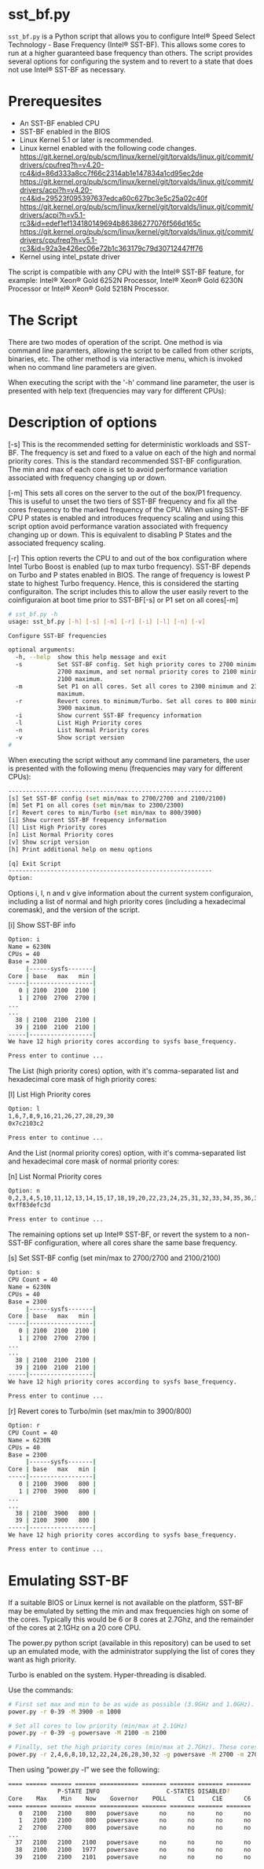 # sst_bf.py

`sst_bf.py` is a Python script that allows you to configure
Intel® Speed Select Technology - Base Frequency (Intel® SST-BF).
This allows some cores to run at a higher guaranteed base frequency than
others. The script provides several options for configuring the system and
to revert to a state that does not use Intel® SST-BF as necessary.

# Prerequesites

* An SST-BF enabled CPU
* SST-BF enabled in the BIOS
* Linux Kernel 5.1 or later is recommended.
* Linux kernel enabled with the following code changes.
    https://git.kernel.org/pub/scm/linux/kernel/git/torvalds/linux.git/commit/drivers/cpufreq?h=v4.20-rc4&id=86d333a8cc7f66c2314ab1e147834a1cd95ec2de
    https://git.kernel.org/pub/scm/linux/kernel/git/torvalds/linux.git/commit/drivers/acpi?h=v4.20-rc4&id=29523f095397637edca60c627bc3e5c25a02c40f
    https://git.kernel.org/pub/scm/linux/kernel/git/torvalds/linux.git/commit/drivers/acpi?h=v5.1-rc3&id=edef1ef134180149694b86386277076f566d165c
    https://git.kernel.org/pub/scm/linux/kernel/git/torvalds/linux.git/commit/drivers/cpufreq?h=v5.1-rc3&id=92a3e426ec06e72b1c363179c79d30712447ff76
* Kernel using intel_pstate driver

The script is compatible with any CPU with the Intel® SST-BF feature, for
example: Intel® Xeon® Gold 6252N Processor, Intel® Xeon® Gold 6230N
Processor or Intel® Xeon® Gold 5218N Processor.

# The Script

There are two modes of operation of the script. One method is via command line
paramters, allowing the script to be called from other scripts, binaries, etc.
The other method is via interactive menu, which is invoked when no command
line parameters are given.

When executing the script with the '-h' command line parameter, the user is
presented with help text (frequencies may vary for different CPUs):

# Description of options
[-s] This is the recommended setting for deterministic workloads and SST-BF. The frequency is set and fixed to a value on each of the high and normal priority cores. This is the standard recommended SST-BF configuration. The min and max of each core is set to avoid performance variation associated with frequency changing up or down. 

[-m] This sets all cores on the server to the out of the box/P1 frequency. This is useful to unset the two tiers of SST-BF frequency and fix all the cores frequency to the marked frequency of the CPU. When using SST-BF CPU P states is enabled and introduces frequency scaling and using this script option avoid performance varation associated with frequency changing up or down. This is equivalent to disabling P States and the associated frequency scaling.

[-r] This option reverts the CPU to and out of the box configuration where Intel Turbo Boost is enabled (up to max turbo frequency). SST-BF depends on Turbo and P states enabled in BIOS. The range of frequency is lowest P state to highest Turbo frequency. Hence, this is considered the starting configuraiton. The script includes this to allow the user easily revert to the coinfiguraion at boot time prior to SST-BF[-s] or P1 set on all cores[-m]

```bash
# sst_bf.py -h
usage: sst_bf.py [-h] [-s] [-m] [-r] [-i] [-l] [-n] [-v]

Configure SST-BF frequencies

optional arguments:
  -h, --help  show this help message and exit
  -s          Set SST-BF config. Set high priority cores to 2700 minimum and
              2700 maximum, and set normal priority cores to 2100 minimum and
              2100 maximum.
  -m          Set P1 on all cores. Set all cores to 2300 minimum and 2300
              maximum.
  -r          Revert cores to minimum/Turbo. Set all cores to 800 minimum and
              3900 maximum.
  -i          Show current SST-BF frequency information
  -l          List High Priority cores
  -n          List Normal Priority cores
  -v          Show script version
#
```

When executing the script without any command line parameters, the user is
presented with the following menu (frequencies may vary for different CPUs):

```bash
----------------------------------------------------------
[s] Set SST-BF config (set min/max to 2700/2700 and 2100/2100)
[m] Set P1 on all cores (set min/max to 2300/2300)
[r] Revert cores to min/Turbo (set min/max to 800/3900)
[i] Show current SST-BF frequency information
[l] List High Priority cores
[n] List Normal Priority cores
[v] Show script version
[h] Print additional help on menu options

[q] Exit Script
----------------------------------------------------------
Option:
```

Options i, l, n and v give information about the current system configuraion,
including a list of normal and high priority cores (including a hexadecimal coremask),
and the version of the script.


[i] Show SST-BF info
```bash
Option: i
Name = 6230N
CPUs = 40
Base = 2300
     |------sysfs-------|
Core | base   max   min |
-----|------------------|
   0 | 2100  2100  2100 |
   1 | 2700  2700  2700 |
...
...
  38 | 2100  2100  2100 |
  39 | 2100  2100  2100 |
-----|------------------|
We have 12 high priority cores according to sysfs base_frequency.

Press enter to continue ...
```

The List (high priority cores) option, with it's comma-separated list and hexadecimal core mask
of high priority cores:

[l] List High Priority cores
```bash
Option: l
1,6,7,8,9,16,21,26,27,28,29,30
0x7c2103c2

Press enter to continue ...
```

And the List (normal priority cores) option, with it's comma-separated list and hexadecimal core mask
of normal priority cores:

[n] List Normal Priority cores
```bash
Option: n
0,2,3,4,5,10,11,12,13,14,15,17,18,19,20,22,23,24,25,31,32,33,34,35,36,37,38,39
0xff83defc3d

Press enter to continue ...
```

The remaining options set up Intel® SST-BF, or revert the system to
a non-SST-BF configuration, where all cores share the same base frequency.

[s] Set SST-BF config (set min/max to 2700/2700 and 2100/2100)
```bash
Option: s
CPU Count = 40
Name = 6230N
CPUs = 40
Base = 2300
     |------sysfs-------|
Core | base   max   min |
-----|------------------|
   0 | 2100  2100  2100 |
   1 | 2700  2700  2700 |
...
...
  38 | 2100  2100  2100 |
  39 | 2100  2100  2100 |
-----|------------------|
We have 12 high priority cores according to sysfs base_frequency.

Press enter to continue ...
```

[r] Revert cores to Turbo/min (set max/min to 3900/800)
```bash
Option: r
CPU Count = 40
Name = 6230N
CPUs = 40
Base = 2300
     |------sysfs-------|
Core | base   max   min |
-----|------------------|
   0 | 2100  3900   800 |
   1 | 2700  3900   800 |
...
...
  38 | 2100  3900   800 |
  39 | 2100  3900   800 |
-----|------------------|
We have 12 high priority cores according to sysfs base_frequency.

Press enter to continue ...
```
# Emulating SST-BF

If a suitable BIOS or Linux kernel is not available on the platform, SST-BF
may be emulated by setting the min and max frequencies high on some of the
cores. Typically this would be 6 or 8 cores at 2.7Ghz, and the remainder of
the cores at 2.1GHz on a 20 core CPU. 

The power.py python script (available in this repository) can be used to set
up an emulated mode, with the administrator supplying the list of cores they
want as high priority. 

Turbo is enabled on the system. Hyper-threading is disabled. 

Use the commands:

```bash
# First set max and min to be as wide as possible (3.9GHz and 1.0GHz).
power.py -r 0-39 -M 3900 -m 1000

# Set all cores to low priority (min/max at 2.1GHz)
power.py -r 0-39 -g powersave -M 2100 -m 2100

# Finally, set the high priority cores (min/max at 2.7GHz). These cores are just random cores. 6 cores per SKU on 6230N
power.py -r 2,4,6,8,10,12,22,24,26,28,30,32 -g powersave -M 2700 -m 2700
```

Then using “power.py -l” we see the following:

```bash
==== ====== ====== ====== =========== ======= ======= ======= =======
              P-STATE INFO                   C-STATES DISABLED?
Core    Max    Min    Now    Governor    POLL      C1     C1E      C6
==== ====== ====== ====== =========== ======= ======= ======= =======
   0   2100   2100    800   powersave      no      no      no      no
   1   2100   2100    800   powersave      no      no      no      no
   2   2700   2700    800   powersave      no      no      no      no
...
  37   2100   2100   2100   powersave      no      no      no      no
  38   2100   2100   1977   powersave      no      no      no      no
  39   2100   2100   2101   powersave      no      no      no      no
```

